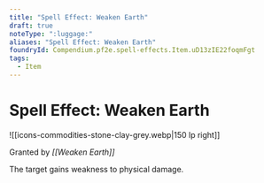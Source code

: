 ```yaml
---
title: "Spell Effect: Weaken Earth"
draft: true
noteType: ":luggage:"
aliases: "Spell Effect: Weaken Earth"
foundryId: Compendium.pf2e.spell-effects.Item.uD13zIE22foqmFgt
tags:
  - Item
---
```


# Spell Effect: Weaken Earth
![[icons-commodities-stone-clay-grey.webp|150 lp right]]

Granted by _[[Weaken Earth]]_

The target gains weakness to physical damage.
